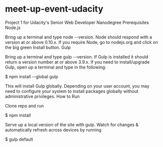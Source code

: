 # meet-up-event-udacity
Project 1 for Udacity's Senior Web Developer Nanodegree
Prerequisites
Node.js

Bring up a terminal and type node --version. Node should respond with a version at or above 0.10.x. If you require Node, go to nodejs.org and click on the big green Install button.
Gulp

Bring up a terminal and type gulp --version. If Gulp is installed it should return a version number at or above 3.9.x. If you need to install/upgrade Gulp, open up a terminal and type in the following:

$ npm install --global gulp

This will install Gulp globally. Depending on your user account, you may need to configure your system to install packages globally without administrative privileges.
How to Run

Clone repo and run

$ npm install

Serve up a local version of the site with gulp. Watch for changes & automatically refresh across devices by running

$ gulp default
